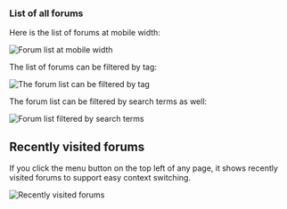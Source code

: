### List of all forums

Here is the list of forums at mobile width:

![Forum list at mobile width](/posts/forums/forum-list-at-mobile-width.png)

The list of forums can be filtered by tag:

![The forum list can be filtered by tag](/posts/forums/forum-list-filtered-by-tag.png)

The forum list can be filtered by search terms as well:

![Forum list filtered by search terms](/posts/forums/forum-list-filtered-by-search-terms.png)

## Recently visited forums

If you click the menu button on the top left of any page, it shows recently visited forums
to support easy context switching.

![Recently visited forums](/posts/forums/recently-visited-forums.png)
